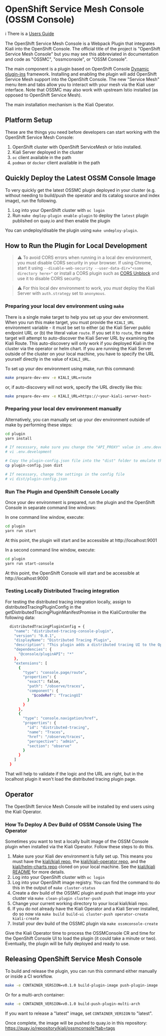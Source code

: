 # OpenShift Service Mesh Console (OSSM Console)

:information_source: There is a [Users Guide](https://kiali.io/docs/ossmc/users-guide/)

The OpenShift Service Mesh Console is a Webpack Plugin that integrates Kiali into the OpenShift Console. The official title of the project is "OpenShift Service Mesh Console" but you may see this abbreviated in documentation and code as "OSSMC", "ossmconsole", or "OSSM Console".

The main component is a plugin based on OpenShift Console [Dynamic plugin-ins](https://docs.openshift.com/container-platform/4.13/web_console/dynamic-plugin/overview-dynamic-plugin.html) framework. Installing and enabling the plugin will add OpenShift Service Mesh support into the OpenShift Console. The new "Service Mesh" menu item and tabs allow you to interact with your mesh via the Kiali user interface. Note that OSSMC may also work with upstream Istio installed (as opposed to OpenShift Service Mesh).

The main installation mechanism is the Kiali Operator.

## Platform Setup

These are the things you need before developers can start working with the OpenShift Service Mesh Console:

1. OpenShift cluster with OpenShift ServiceMesh or Istio installed.
2. Kiali Server deployed in the cluster
3. `oc` client available in the path
4. `podman` or `docker` client available in the path

## Quickly Deploy the Latest OSSM Console Image

To very quickly get the latest OSSMC plugin deployed in your cluster (e.g. without needing to build/push the operator and its catalog source and index image), run the following.

1. Log into your OpenShift cluster with `oc login`
2. Run `make deploy-plugin enable-plugin` to deploy the `latest` plugin published on quay.io and then enable the plugin

You can undeploy/disable the plugin using `make undeploy-plugin`.

## How to Run the Plugin for Local Development

> :warning: To avoid CORS errors when running in a local dev environment, you must disable CORS security in your browser. If using Chrome, start it using `--disable-web-security --user-data-dir="<some directory here>"` or install a CORS plugin such as [CORS Unblock](https://chrome.google.com/webstore/detail/cors-unblock/lfhmikememgdcahcdlaciloancbhjino) and use it to disable CORS security.

> :warning: For this local dev environment to work, you _must_ deploy the Kiali Server with `auth.strategy` set to `anonymous`.

### Preparing your local dev environment using `make`

There is a single make target to help you set up your dev environment. When you run this make target, you must provide the `KIALI_URL` environment variable - it must be set to either (a) the Kiali Server public endpoint URL or (b) the literal value `route`. If you set it to `route`, the make target will attempt to auto-discover the Kiali Server URL by examining the Kiali Route. This auto-discovery will only work if you deployed Kiali in the cluster via the operator or helm chart. If you are running the Kiali Server outside of the cluster on your local machine, you have to specify the URL yourself directly in the value of `KIALI_URL`.

To set up your dev environment using make, run this command:

```sh
make prepare-dev-env -e KIALI_URL=route
```

or, if auto-discovery will not work, specify the URL directly like this:

```sh
make prepare-dev-env -e KIALI_URL=https://<your-kiali-server-host>
```

### Preparing your local dev environment manually

Alternatively, you can manually set up your dev environment outside of make by performing these steps:

```sh
cd plugin
yarn install

# If necessary, make sure you change the "API_PROXY" value in .env.development so it points to your Kiali Server URL
# vi .env.development

# Copy the plugin-config.json file into the "dist" folder to emulate the ConfigMap in a local environment
cp plugin-config.json dist

# If necessary, change the settings in the config file
# vi dist/plugin-config.json
```

### Run The Plugin and OpenShift Console Locally

Once your dev environment is prepared, run the plugin and the OpenShift Console in separate command line windows:

In one command line window, execute:

```sh
cd plugin
yarn run start
```

At this point, the plugin will start and be accessible at http://localhost:9001

In a second command line window, execute:

```sh
cd plugin
yarn run start-console
```

At this point, the OpenShift Console will start and be accessible at http://localhost:9000

### Testing Locally Distributed Tracing integration

For testing the distributed tracing integration locally, assign to distributedTracingPluginConfig in the getDistributedTracingPluginManifestPromise in the KialiController the following data: 

```sh
  distributedTracingPluginConfig = {
    "name": "distributed-tracing-console-plugin",
    "version": "0.0.1",
    "displayName": "Distributed Tracing Plugin",
    "description": "This plugin adds a distributed tracing UI to the Openshift console.",
    "dependencies": {
      "@console/pluginAPI": "*"
    },
    "extensions": [
      {
        "type": "console.page/route",
        "properties": {
          "exact": false,
          "path": "/observe/traces",
          "component": {
            "$codeRef": "TracingUI"
          }
        }
      },
      {
        "type": "console.navigation/href",
        "properties": {
          "id": "distributed-tracing",
          "name": "Traces",
          "href": "/observe/traces",
          "perspective": "admin",
          "section": "observe"
        }
      }
    ]
  }
```

That will help to validate if the logic and the URL are right, but in the localhost plugin it won't load the distributed tracing plugin page. 

## Operator

The OpenShift Service Mesh Console will be installed by end users using the Kiali Operator.

### How To Deploy A Dev Build of OSSM Console Using The Operator

Sometimes you want to test a locally built image of the OSSM Console plugin when installed via the Kiali Operator. Follow these steps to do this.

1. Make sure your Kiali dev environment is fully set up. This means you must have the [kiali/kiali repo](https://github.com/kiali/kiali), the [kiali/kiali-operator repo](https://github.com/kiali/kiali-operator), and the [kiali/helm-charts repo](https://github.com/kiali/helm-charts) cloned on your local machine. See the [kiali/kiali README](https://github.com/kiali/kiali/blob/master/README.adoc#developer-setup) for more details.
2. Log into your OpenShift cluster with `oc login`
3. Log into your OpenShift image registry. You can find the command to do this in the output of `make cluster-status`
4. Create a dev build of the OSSMC plugin and push that image into your cluster via `make clean-plugin cluster-push`
5. Change your current working directory to your local kiali/kiali repo.
6. If you do not already have the Kiali Operator and a Kiali Server installed, do so now via `make build build-ui cluster-push operator-create kiali-create`
7. Install your dev build of the OSSMC plugin via `make ossmconsole-create`

Give the Kiali Operator time to process the OSSMConsole CR and time for the OpenShift Console UI to load the plugin (it could take a minute or two). Eventually, the plugin will be fully deployed and ready to use.

## Releasing OpenShift Service Mesh Console

To build and release the plugin, you can run this command either manually or inside a CI workflow.

```sh
make -e CONTAINER_VERSION=v0.1.0 build-plugin-image push-plugin-image
```

Or for a multi-arch container:

```sh
make -e CONTAINER_VERSION=v0.1.0 build-push-plugin-multi-arch
```

If you want to release a "latest" image, set `CONTAINER_VERSION` to "latest".

Once complete, the image will be pushed to quay.io in this repository: https://quay.io/repository/kiali/ossmconsole?tab=tags
